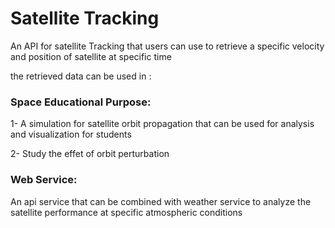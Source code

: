 # Satellite Tracking
An API for satellite Tracking that users can use to retrieve a specific velocity and position of satellite at specific time

the retrieved data can be used in :
### Space Educational Purpose:
1- A simulation for satellite orbit propagation that can be used for analysis and visualization for students

2- Study the effet of orbit perturbation

### Web Service:
An api service that can be combined with weather service to analyze the satellite performance at specific atmospheric conditions
